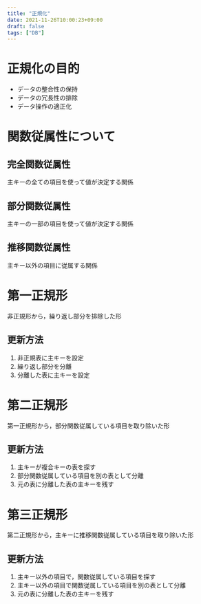 ```yaml
---
title: "正規化"
date: 2021-11-26T10:00:23+09:00
draft: false
tags: ["DB"] 
---
```

<!--more-->
# 正規化の目的
- データの整合性の保持
- データの冗長性の排除
- データ操作の適正化

# 関数従属性について
## 完全関数従属性
主キーの全ての項目を使って値が決定する関係
## 部分関数従属性
主キーの一部の項目を使って値が決定する関係
## 推移関数従属性
主キー以外の項目に従属する関係

# 第一正規形
非正規形から，繰り返し部分を排除した形
## 更新方法
1. 非正規表に主キーを設定
2. 繰り返し部分を分離
3. 分離した表に主キーを設定

# 第二正規形
第一正規形から，部分関数従属している項目を取り除いた形
## 更新方法
1. 主キーが複合キーの表を探す
2. 部分関数従属している項目を別の表として分離
3. 元の表に分離した表の主キーを残す

# 第三正規形
第二正規形から，主キーに推移関数従属している項目を取り除いた形
## 更新方法
1. 主キー以外の項目で，関数従属している項目を探す
2. 主キー以外の項目で関数従属している項目を別の表として分離
3. 元の表に分離した表の主キーを残す